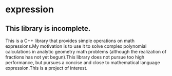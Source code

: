 # expression  
## This library is incomplete.
This is a C++ library that provides simple operations on math expressions.My motivation is to use it to solve complex polynomial calculations in analytic geometry math problems (although the realization of fractions has not yet begun).This library does not pursue too high performance, but pursues a concise and close to mathematical language expression.This is a project of interest.
